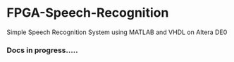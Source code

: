 # FPGA-Speech-Recognition
Simple Speech Recognition System using MATLAB and VHDL on Altera DE0

### Docs in progress.....
